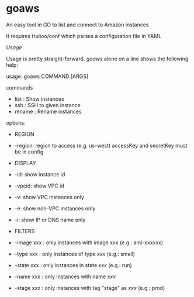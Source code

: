 goaws
=====

An easy tool in GO to list and connect to Amazon instances

It requires trulioo/conf which parses a configuration file in YAML

_Usage_

Usage is pretty straight-forward. _goaws_ alone on a line shows the following help:

usage: goaws COMMAND [ARGS]

commands
* list   : Show instances
* ssh    : SSH to given instance
* rename : Rename instances

options:
* REGION
 * -region: region to access (e.g. us-west)
          accessKey and secretKey must be in config

* DISPLAY
 * -id: show instance id
 * -vpcid: show VPC id
 * -v: show VPC instances only
 * -e: show non-VPC instances only
 * -i: show IP or DNS name only

* FILTERS
 * -image xxx : only instances with image xxx (e.g.: ami-xxxxxx)
 * -type xxx  : only instances of type *xxx* (e.g.: small)
 * -state xxx : only instances in state *xxx* (e.g.: run)
 * -name xxx : only instances with name *xxx*
 * -stage xxx : only instances with tag "stage" as *xxx* (e.g.: prod)
